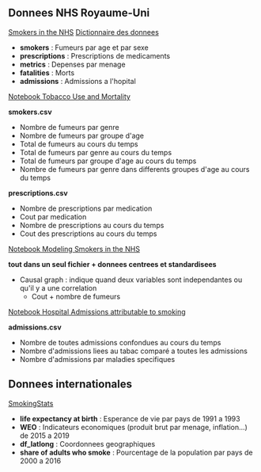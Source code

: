 ## Donnees NHS Royaume-Uni
[Smokers in the NHS](https://www.kaggle.com/mrklees/modeling-smokers-in-the-nhs)
[Dictionnaire des donnees](https://docs.google.com/document/d/1t4NUEPZG2ix_C7NIJvKd2CP31uOosw499b8ypFmo6fY/edit)

- **smokers** : Fumeurs par age et par sexe
- **prescriptions** : Prescriptions de medicaments
- **metrics** : Depenses par menage 
- **fatalities** : Morts
- **admissions** : Admissions a l'hopital

[Notebook Tobacco Use and Mortality](https://www.kaggle.com/aymanabuelela/tobbacco-use-and-mortality)

__smokers.csv__
- Nombre de fumeurs par genre
- Nombre de fumeurs par groupe d'age
- Total de fumeurs au cours du temps
- Total de fumeurs par genre au cours du temps
- Total de fumeurs par groupe d'age au cours du temps
- Nombre de fumeurs par genre dans differents groupes d'age au cours du temps

__prescriptions.csv__
- Nombre de prescriptions par medication
- Cout par medication
- Nombre de prescriptions au cours du temps
- Cout des prescriptions au cours du temps

[Notebook Modeling Smokers in the NHS](https://colab.research.google.com/drive/14cB6EIaGBJUvDWHS2UH-lupa0BPeDHoB)

__tout dans un seul fichier + donnees centrees et standardisees__
- Causal graph : indique quand deux variables sont independantes ou qu'il y a une correlation
  -  Cout + nombre de fumeurs
  
[Notebook Hospital Admissions attributable to smoking](https://colab.research.google.com/drive/14cB6EIaGBJUvDWHS2UH-lupa0BPeDHoB)

__admissions.csv__
- Nombre de toutes admissions confondues au cours du temps
- Nombre d'admissions liees au tabac comparé a toutes les admissions
- Nombre d'admissions par maladies specifiques

## Donnees internationales
[SmokingStats](https://www.kaggle.com/osciiart/smokingstats)
- **life expectancy at birth** : Esperance de vie par pays de 1991 a 1993
- **WEO** : Indicateurs economiques (produit brut par menage, inflation...) de 2015 a 2019
- **df_latlong** : Coordonnees geographiques
- **share of adults who smoke** : Pourcentage de la population par pays de 2000 a 2016
